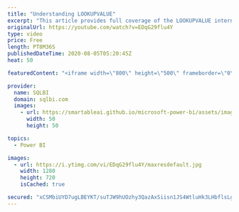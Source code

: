 ```yaml
---
title: "Understanding LOOKUPVALUE"
excerpt: "This article provides full coverage of the LOOKUPVALUE internals, alongside several performance considerations. Article and download: https://sql.bi/670739?aff=yt"
originalUrl: https://youtube.com/watch?v=EDqG29flu4Y
type: video
price: Free
length: PT8M36S
publishedDateTime: 2020-08-05T05:20:45Z
heat: 50

featuredContent: "<iframe width=\"800\" height=\"500\" frameborder=\"0\" src=\"https://www.youtube.com/embed/EDqG29flu4Y\" allow=\"accelerometer; autoplay; encrypted-media; gyroscope; picture-in-picture\" allowfullscreen></iframe>"

provider:
  name: SQLBI
  domain: sqlbi.com
  images:
    - url: https://smartableai.github.io/microsoft-power-bi/assets/images/organizations/sqlbi.com-50x50.jpg
      width: 50
      height: 50

topics:
  - Power BI

images:
  - url: https://i.ytimg.com/vi/EDqG29flu4Y/maxresdefault.jpg
    width: 1280
    height: 720
    isCached: true

secured: "xCSMbiUYD7ugLBEYKT/suTJW9hUOzhy3QazAxSiisn1JS4WtluHk3LHbflsLgDPLMnZYO9TithikFnLA13tbfW/VVc3jyomaPi4QYoWW6led57QlfY8mBWw0QFZqZI+kl31ai7gWHS98/TxZx1V9aX45qRzFP3AFpMgx/BOfL7/7Hha6YbnZ/8lxhGJu16h3jt9tRmw9vUdnZ9M6RZ70WrNhBcPHKWvSabuJu3TmTB4vRAPwqagwPxMqR8+I0zyHdrrmkxtTTq6mhUje++GrvStoo/r34EXqpcEHw4RwtH/FipOUiuwNpYetfknTb1VF+g9djsv7nzICEKxVr9/da+0G4iNOtEtXBEk4bVTdm+2E9HpmBJi81vgnISk9snME8IxW7hVyYVJs8CjqO5clTn+p9KsMJZ0hvC7e/Qs1pgI=;T4Yd4vav2b0uYbrKThSp7g=="
---
```


